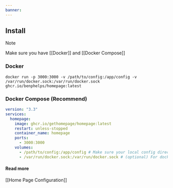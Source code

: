```yaml
---
banner:
---
```


## Install

> [!note]
> Make sure you have [[Docker]] and [[Docker Compose]]
### Docker

```shell
docker run -p 3000:3000 -v /path/to/config:/app/config -v /var/run/docker.sock:/var/run/docker.sock ghcr.io/benphelps/homepage:latest
```

### Docker Compose (Recommend)

```yaml
version: "3.3"
services:
  homepage:
    image: ghcr.io/gethomepage/homepage:latest
    restart: unless-stopped
    container_name: homepage
    ports:
      - 3000:3000
    volumes:
      - /path/to/config:/app/config # Make sure your local config directory exists
      - /var/run/docker.sock:/var/run/docker.sock # (optional) For docker intergrations
```

#### Read more
[[Home Page Configuration]]